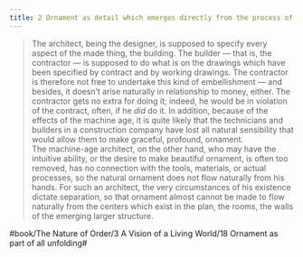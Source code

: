 ```yaml
---
title: 2 Ornament as detail which emerges directly from the process of making
---
```


> The architect, being the designer, is supposed to specify every aspect of the made thing, the building. The builder — that is, the contractor — is supposed to do what is on the drawings which have been specified by contract and by working drawings. The contractor is therefore not free to undertake this kind of embellishment — and besides, it doesn’t arise naturally in relationship to money, either. The contractor gets no extra for doing it; indeed, he would be in violation of the contract, often, if he *did* do it. In addition, because of the effects of the machine age, it is quite likely that the technicians and builders in a construction company have lost all natural sensibility that would allow them to make graceful, profound, ornament.  
> The machine-age architect, on the other hand, who may have the intuitive ability, or the desire to make beautiful ornament, is often too removed, has no connection with the tools, materials, or actual processes, so the natural ornament does not flow naturally from his hands. For such an architect, the very circumstances of his existence dictate separation, so that ornament almost cannot be made to flow naturally from the centers which exist in the plan, the rooms, the walls of the emerging larger structure.  

#book/The Nature of Order/3 A Vision of a Living World/18 Ornament as part of all unfolding#
